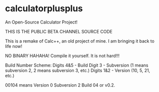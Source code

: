 # calculatorplusplus
An Open-Source Calculator Project!

THIS IS THE PUBLIC BETA CHANNEL SOURCE CODE

This is a remake of Calc++, an old project of mine.
I am bringing it back to life now!

NO BINARY HAHAHA!
Compile it yourself. It is not hard!!!

Build Number Scheme:
Digits 4&5 - Build
Digit 3 - Subversion (1 means subversion 2, 2 means subversion 3, etc.)
Digits 1&2 - Version (10, 5, 21, etc.)

00104 means Version 0 Subversion 2 Build 04 or v0.2.
